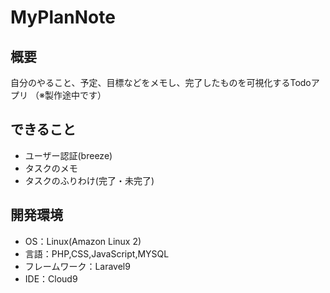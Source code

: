 # MyPlanNote

## 概要
自分のやること、予定、目標などをメモし、完了したものを可視化するTodoアプリ
（※製作途中です）

## できること
- ユーザー認証(breeze)
- タスクのメモ
- タスクのふりわけ(完了・未完了)

## 開発環境
- OS：Linux(Amazon Linux 2)
- 言語：PHP,CSS,JavaScript,MYSQL
- フレームワーク：Laravel9
- IDE：Cloud9

